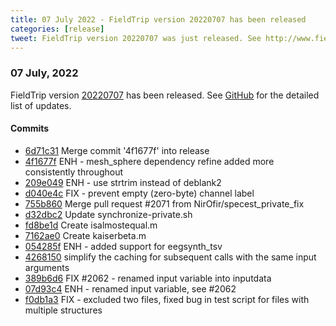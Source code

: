 ```yaml
---
title: 07 July 2022 - FieldTrip version 20220707 has been released
categories: [release]
tweet: FieldTrip version 20220707 was just released. See http://www.fieldtriptoolbox.org/#07-july-2022
---
```


### 07 July, 2022

FieldTrip version [20220707](http://github.com/fieldtrip/fieldtrip/releases/tag/20220707) has been released.
See [GitHub](https://github.com/fieldtrip/fieldtrip/compare/20220630...20220707) for the detailed list of updates.

#### Commits

- [6d71c31](http://github.com/fieldtrip/fieldtrip/commit/6d71c31) Merge commit '4f1677f' into release
- [4f1677f](http://github.com/fieldtrip/fieldtrip/commit/4f1677f) ENH - mesh_sphere dependency refine added more consistently throughout
- [209e049](http://github.com/fieldtrip/fieldtrip/commit/209e049) ENH - use strtrim instead of deblank2
- [d040e4c](http://github.com/fieldtrip/fieldtrip/commit/d040e4c) FIX - prevent empty (zero-byte) channel label
- [755b860](http://github.com/fieldtrip/fieldtrip/commit/755b860) Merge pull request #2071 from NirOfir/specest_private_fix
- [d32dbc2](http://github.com/fieldtrip/fieldtrip/commit/d32dbc2) Update synchronize-private.sh
- [fd8be1d](http://github.com/fieldtrip/fieldtrip/commit/fd8be1d) Create isalmostequal.m
- [7162ae0](http://github.com/fieldtrip/fieldtrip/commit/7162ae0) Create kaiserbeta.m
- [054285f](http://github.com/fieldtrip/fieldtrip/commit/054285f) ENH - added support for eegsynth_tsv
- [4268150](http://github.com/fieldtrip/fieldtrip/commit/4268150) simplify the caching for subsequent calls with the same input arguments
- [389b6d6](http://github.com/fieldtrip/fieldtrip/commit/389b6d6) FIX #2062 - renamed input variable into inputdata
- [07d93c4](http://github.com/fieldtrip/fieldtrip/commit/07d93c4) ENH - renamed input variable, see #2062
- [f0db1a3](http://github.com/fieldtrip/fieldtrip/commit/f0db1a3) FIX - excluded two files, fixed bug in test script for files with multiple structures

